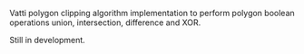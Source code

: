 Vatti polygon clipping algorithm implementation to perform polygon boolean operations union, intersection, difference and XOR.

Still in development.
